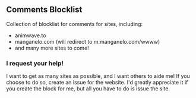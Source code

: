 ## Comments Blocklist

Collection of blocklist for comments for sites, including:
- animwave.to
- manganelo.com (will redirect to m.manganelo.com/wwww)
- and many more sites to come!

### I request your help!
I want to get as many sites as possible, and I want others to aide me! If you choose to do so, create an issue for the website. I'd greatly appreciate it if you create the block for me, but all you have to do is issue the site.
